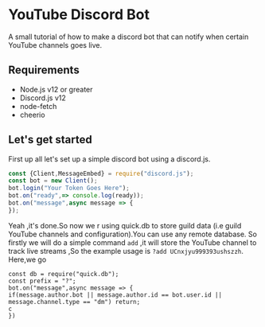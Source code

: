 # YouTube Discord Bot
A small tutorial of how to make a discord bot that can notify when certain YouTube channels goes live.

## Requirements
- Node.js v12 or greater
- Discord.js v12
- node-fetch
- cheerio


## Let's get started 
First up all let's set up a simple discord bot using a discord.js.
```js
const {Client,MessageEmbed} = require("discord.js");
const bot = new Client();
bot.login("Your Token Goes Here");
bot.on("ready",=> console.log(ready));
bot.on("message",async message => {
});
```
Yeah ,it's done.So now we r using quick.db to store guild data (i.e guild YouTube channels and configuration).You can use any remote database.
So firstly we will do a simple command `add` ,it will store the YouTube channel to track live streams ,So the example usage is `?add UCnxjyu999393ushszzh`.
Here,we go
``` 
const db = require("quick.db");
const prefix = "?";
bot.on("message",async message => {
if(message.author.bot || message.author.id == bot.user.id || message.channel.type == "dm") return;
c
})
